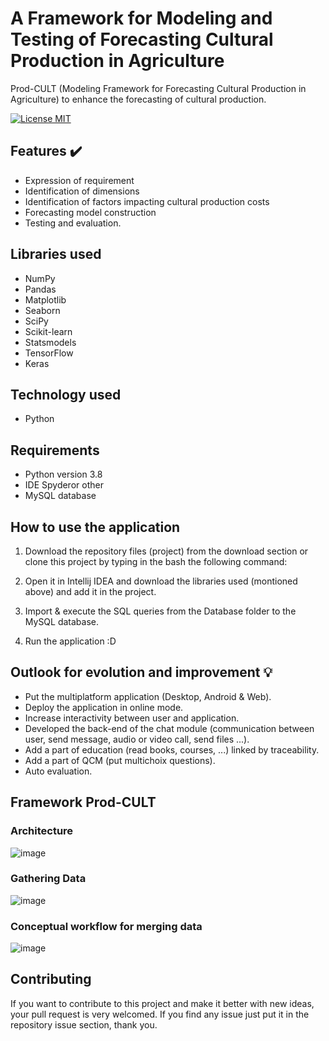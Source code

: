 # A Framework for Modeling and Testing of Forecasting Cultural Production in Agriculture
Prod-CULT (Modeling Framework for Forecasting Cultural Production in Agriculture) to enhance the forecasting of cultural production.

[![License MIT](https://img.shields.io/badge/license-MIT-blue.svg)](LICENSE)


## Features :heavy_check_mark:
* Expression of requirement
* Identification of dimensions
* Identification of factors impacting cultural production costs
* Forecasting model construction
* Testing and evaluation.

## Libraries used
* NumPy
* Pandas
* Matplotlib
* Seaborn
* SciPy
* Scikit-learn
* Statsmodels
* TensorFlow
* Keras

## Technology used
* Python

## Requirements
* Python version 3.8
* IDE Spyderor other
* MySQL database

## How to use the application
1. Download the repository files (project) from the download section or clone this project by typing in the bash the following command:

2. Open it in Intellij IDEA and download the libraries used (montioned above) and add it in the project.
3. Import & execute the SQL queries from the Database folder to the MySQL database.
4. Run the application :D

## Outlook for evolution and improvement :bulb:
* Put the multiplatform application (Desktop, Android & Web).
* Deploy the application in online mode.
* Increase interactivity between user and application.
* Developed the back-end of the chat module (communication between user, send message, audio or video call, send files ...).
* Add a part of education (read books, courses, ...) linked by traceability.
* Add a part of QCM (put multichoix questions).
* Auto evaluation.

## Framework Prod-CULT

### Architecture
![image](https://github.com/user-attachments/assets/55407446-6728-4735-bb00-4cbdb36908d3)

### Gathering Data
![image](https://github.com/user-attachments/assets/24e65f0c-6550-495a-995a-db5e7f20be76)

### Conceptual workflow for merging data
![image](https://github.com/user-attachments/assets/84a54c37-4a15-4bcc-b413-dde6eaf13c02)





## Contributing
If you want to contribute to this project and make it better with new ideas, your pull request is very welcomed.
If you find any issue just put it in the repository issue section, thank you.

